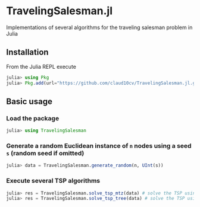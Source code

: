 # TravelingSalesman.jl
Implementations of several algorithms for the traveling salesman problem in Julia

## Installation
From the Julia REPL execute
```julia
julia> using Pkg
julia> Pkg.add(url="https://github.com/claud10cv/TravelingSalesman.jl.git")
```

## Basic usage
### Load the package
```julia
julia> using TravelingSalesman
```

### Generate a random Euclidean instance of `n` nodes using a seed `s` (random seed if omitted)
```julia
julia> data = TravelingSalesman.generate_random(n, UInt(s))
```

### Execute several TSP algorithms
```julia
julia> res = TravelingSalesman.solve_tsp_mtz(data) # solve the TSP using the MTZ-formulation
julia> res = TravelingSalesman.solve_tsp_tree(data) # solve the TSP using the Spanning-tree formulation
```
